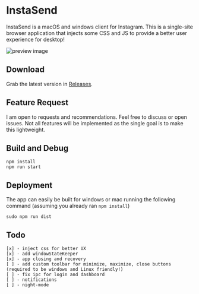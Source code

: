 # InstaSend

InstaSend is a macOS and windows client for Instagram. This is a single-site browser application that injects some CSS and JS to provide a better user experience for desktop!

![preview image](preview.gif)

## Download
Grab the latest version in [Releases](https://github.com/advra/InstaSend/releases).

## Feature Request
I am open to requests and recommendations. Feel free to discuss or open issues. Not all features will be implemented as the single goal is to make this lightweight.

## Build and Debug
```
npm install
npm run start
```

## Deployment
The app can easily be built for windows or mac running the following command (assuming you already ran `npm install`)
```
sudo npm run dist
```

## Todo
```
[x] - inject css for better UX
[x] - add windowStateKeeper
[x] - app closing and recovery
[ ] - add custom toolbar for minimize, maximize, close buttons (required to be windows and Linux friendly!)
[ ] - fix ipc for login and dashboard
[ ] - notifications
[ ] - night-mode
```
